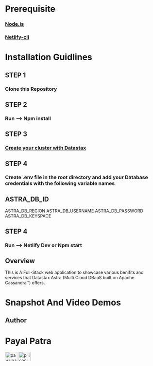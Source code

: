 
# Prerequisite

### [Node.js](https://nodejs.org/en/download/)

### [Netlify-cli](https://docs.netlify.com/cli/get-started/#installation)

# Installation Guidlines

## STEP 1

### Clone this Repository

## STEP 2

### Run --> Npm install

## STEP 3

### [Create your cluster with Datastax](https://astra.datastax.com/register)

## STEP 4

### Create .env file in the root directory and add your Database credentials with the following variable names

## ASTRA_DB_ID

ASTRA_DB_REGION
ASTRA_DB_USERNAME
ASTRA_DB_PASSWORD
ASTRA_DB_KEYSPACE

## STEP 4

### Run --> Netlify Dev or Npm start

## Overview

This is A Full-Stack web application to showcase various benifits and services that Datastax Astra (Multi Cloud DBaaS built on Apache Cassandra™) offers.

# Snapshot And Video Demos

## Author

# Payal Patra

<a href="https://linkedin.com/in/payalpatra105" target="blank"><img align="center" src="https://cdn.jsdelivr.net/npm/simple-icons@3.0.1/icons/linkedin.svg" alt="payalpatra105" height="30" width="40" /></a>
<a href="https://instagram.com/p_iconic_" target="blank"><img align="center" src="https://cdn.jsdelivr.net/npm/simple-icons@3.0.1/icons/instagram.svg" alt="p_iconic_" height="30" width="40" /></a>
